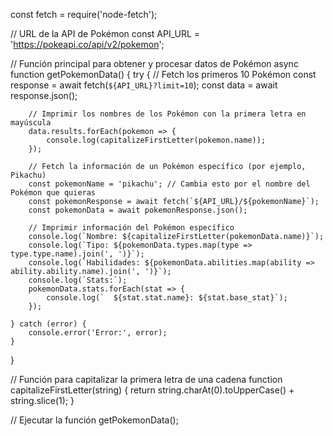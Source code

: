 const fetch = require('node-fetch');

// URL de la API de Pokémon
const API_URL = 'https://pokeapi.co/api/v2/pokemon';

// Función principal para obtener y procesar datos de Pokémon
async function getPokemonData() {
    try {
        // Fetch los primeros 10 Pokémon
        const response = await fetch(`${API_URL}?limit=10`);
        const data = await response.json();

        // Imprimir los nombres de los Pokémon con la primera letra en mayúscula
        data.results.forEach(pokemon => {
            console.log(capitalizeFirstLetter(pokemon.name));
        });

        // Fetch la información de un Pokémon específico (por ejemplo, Pikachu)
        const pokemonName = 'pikachu'; // Cambia esto por el nombre del Pokémon que quieras
        const pokemonResponse = await fetch(`${API_URL}/${pokemonName}`);
        const pokemonData = await pokemonResponse.json();

        // Imprimir información del Pokémon específico
        console.log(`Nombre: ${capitalizeFirstLetter(pokemonData.name)}`);
        console.log(`Tipo: ${pokemonData.types.map(type => type.type.name).join(', ')}`);
        console.log(`Habilidades: ${pokemonData.abilities.map(ability => ability.ability.name).join(', ')}`);
        console.log(`Stats:`);
        pokemonData.stats.forEach(stat => {
            console.log(`  ${stat.stat.name}: ${stat.base_stat}`);
        });

    } catch (error) {
        console.error('Error:', error);
    }
}

// Función para capitalizar la primera letra de una cadena
function capitalizeFirstLetter(string) {
    return string.charAt(0).toUpperCase() + string.slice(1);
}

// Ejecutar la función
getPokemonData();
